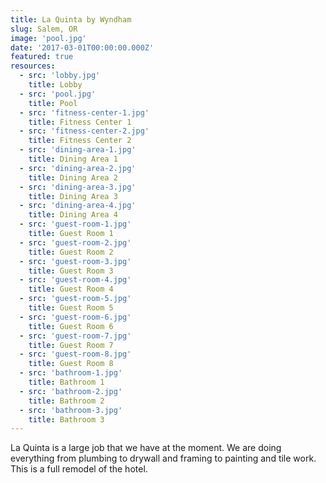 ```yaml
---
title: La Quinta by Wyndham
slug: Salem, OR
image: 'pool.jpg'
date: '2017-03-01T00:00:00.000Z'
featured: true
resources:
  - src: 'lobby.jpg'
    title: Lobby
  - src: 'pool.jpg'
    title: Pool
  - src: 'fitness-center-1.jpg'
    title: Fitness Center 1
  - src: 'fitness-center-2.jpg'
    title: Fitness Center 2
  - src: 'dining-area-1.jpg'
    title: Dining Area 1
  - src: 'dining-area-2.jpg'
    title: Dining Area 2
  - src: 'dining-area-3.jpg'
    title: Dining Area 3
  - src: 'dining-area-4.jpg'
    title: Dining Area 4
  - src: 'guest-room-1.jpg'
    title: Guest Room 1
  - src: 'guest-room-2.jpg'
    title: Guest Room 2
  - src: 'guest-room-3.jpg'
    title: Guest Room 3
  - src: 'guest-room-4.jpg'
    title: Guest Room 4
  - src: 'guest-room-5.jpg'
    title: Guest Room 5
  - src: 'guest-room-6.jpg'
    title: Guest Room 6
  - src: 'guest-room-7.jpg'
    title: Guest Room 7
  - src: 'guest-room-8.jpg'
    title: Guest Room 8
  - src: 'bathroom-1.jpg'
    title: Bathroom 1
  - src: 'bathroom-2.jpg'
    title: Bathroom 2
  - src: 'bathroom-3.jpg'
    title: Bathroom 3
---
```


La Quinta is a large job that we have at the moment. We are doing everything from plumbing to drywall and framing to painting and tile work. This is a full remodel of the hotel.